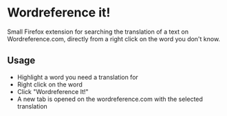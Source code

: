 # Wordreference it!

Small Firefox extension for searching the translation of a text on Wordreference.com, directly from a right click on the word you don't know.

## Usage

 - Highlight a word you need a translation for
 - Right click on the word
 - Click "Wordreference It!"
 - A new tab is opened on the wordreference.com with the selected translation
